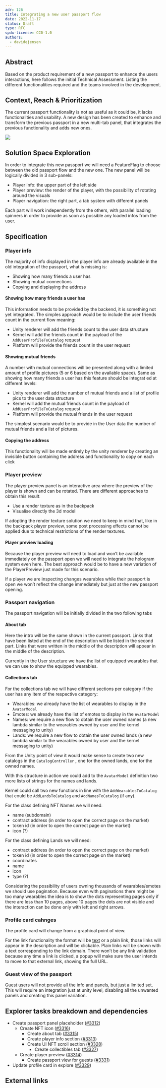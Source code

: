 ```yaml
---
adr: 126
title: Integrating a new user passport flow
date: 2022-11-17
status: Draft
type: RFC
spdx-license: CC0-1.0
authors:
  - davidejensen
---
```


## Abstract

Based on the product requirement of a new passport to enhance the users interactions, here follows the initial Technical Assessment.
Listing the different functionalities required and the teams involved in the development.

## Context, Reach & Prioritization

The current passport functionality is not as useful as it could be, it lacks functionalities and usability.
A new design has been created to enhance and transform the previous passport in a new multi-tab panel, that integrates the previous functionality and adds new ones.

![](/resources/ADR-126/PassportRedesign.png)

## Solution Space Exploration

In order to integrate this new passport we will need a FeatureFlag to choose between the old passport flow and the new one.
The new panel will be logically divided in 3 sub-panels:
- Player info: the upper part of the left side
- Player preview: the render of the player, with the possibility of rotating around the visuals
- Player navigation: the right part, a tab system with different panels

Each part will work independently from the others, with parallel loading spinners in order to provide as soon as possible any loaded infos from the user.

## Specification

### Player info
The majority of info displayed in the player info are already available in the old integration of the passport, what is missing is:

- Showing how many friends a user has
- Showing mutual connections
- Copying and displaying the address

#### Showing how many friends a user has

This information needs to be provided by the backend, it is something not yet integrated. The simples approach would be to include the user friends count in the current flow meaning:

- Unity renderer will add the friends count to the user data structure
- Kernel will add the friends count in the payload of the `AddUserProfileToCatalog` request
- Platform will provide the friends count in the user request

#### Showing mutual friends

A number with mutual connections will be presented along with a limited amount of profile pictures (5 or 6 based on the available space).
Same as showing how many friends a user has this feature should be integrat ed at different levels:

- Unity renderer will add the number of mutual friends and a list of profile pics to the user data structure
- Kernel will add the mutual friends count in the payload of `AddUserProfileToCatalog` request
- Platform will provide the mutual friends in the user request

The simplest scenario would be to provide in the User data the number of mutual friends and a list of pictures.

#### Copying the address

This functionality will be made entirely by the unity renderer by creating an invisible button containing the address and functionality to copy on each click

### Player preview

The player preview panel is an interactive area where the preview of the player is shown and can be rotated.
There are different approaches to obtain this result:

- Use a render texture as in the backpack
- Visualise directly the 3d model

If adopting the render texture solution we need to keep in mind that, like in the backpack player preview, some post processing effects cannot be applied due to technical restrictions of the render textures.

#### Player preview loading

Because the player preview will need to load and won’t be available immediately on the passport open we will need to integrate the hologram system even here.
The best approach would be to have a new variation of the PlayerPreview just made for this scenario.

If a player we are inspecting changes wearables while their passport is open we won’t reflect the change immediately but just at the new passport opening.

### Passport navigation

The passport navigation will be initially divided in the two following tabs

#### About tab

Here the intro will be the same shown in the current passport.
Links that have been listed at the end of the description will be listed in the second part.
Links that were written in the middle of the description will appear in the middle of the description.

Currently in the User structure we have the list of equipped wearables that we can use to show the equipped wearables.

#### Collections tab
For the collections tab we will have different sections per category if the user has any item of the respective category:

- Wearables: we already have the list of wearables to display in the `AvatarModel`
- Emotes: we already have the list of emotes to display in the `AvatarModel`
- Names: we require a new flow to obtain the user owned names (a new lambda similar to the wearables owned by user and the kernel messaging to unity)
- Lands: we require a new flow to obtain the user owned lands (a new lambda similar to the wearables owned by user and the kernel messaging to unity)

From the Unity point of view it would make sense to create two new catalogs in the `CatalogController` , one for the owned lands, one for the owned names.

With this structure in action we could add to the `AvatarModel` definition two more lists of strings for the names and lands.

Kernel could call two new functions in line with the `AddWearablesToCatalog` that could be `AddLandsToCatalog` and `AddNamesToCatalog` (if any).

For the class defining NFT Names we will need:

- name (subdomain)
- contract address (in order to open the correct page on the market)
- token id (in order to open the correct page on the market)
- icon (?)

For the class defining Lands we will need:

- contract address (in order to open the correct page on the market)
- token id (in order to open the correct page on the market)
- coordinates
- name
- icon
- type (?)

Considering the possibility of users owning thousands of wearables/emotes we should use pagination.
Because even with paginations there might be too many wearables the idea is to show the dots representing pages only if there are less than 10 pages, above 10 pages the dots are not visible and the interaction can be done only with left and right arrows.

### Profile card cahnges

The profile card will change from a graphical point of view.

For the link functionality the format will be [text](link) or a plain link, those links will appear in the description and will be clickable. Plain links will be shown with a text corresponding to the link domain.
There won’t be any link validation because any time a link is clicked, a popup will make sure the user intends to move to that external link, showing the full URL.

### Guest view of the passport

Guest users will not provide all the info and panels, but just a limited set.
This will require an integration just at unity level, disabling all the unwanted panels and creating this panel variation.

## Explorer tasks breakdown and dependencies

- Create passport panel placeholder ([#3312](https://github.com/decentraland/unity-renderer/issues/3312))
    - Create NFT icon ([#3316](https://github.com/decentraland/unity-renderer/issues/3316))
        - Create about tab ([#3315](https://github.com/decentraland/unity-renderer/issues/3315))
        - Create player info section ([#3313](https://github.com/decentraland/unity-renderer/issues/3313))
        - Create UI NFT scroll section ([#3328](https://github.com/decentraland/unity-renderer/issues/3328))
            - Create collectibles tab ([#3327](https://github.com/decentraland/unity-renderer/issues/3327))
    - Create player preview ([#3314](https://github.com/decentraland/unity-renderer/issues/3314))
        - Create passport view for guests ([#3331](https://github.com/decentraland/unity-renderer/issues/3331))
- Update profile card in explore ([#3329](https://github.com/decentraland/unity-renderer/issues/3329))

## External links
